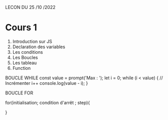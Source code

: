 LECON DU  25 /10 /2022

 <h1>Cours 1</h1>
        <ol>
            <li>Introduction sur JS</li>
            <li>Declaration des variables</li>
            <li>Les conditions </li>
            <li>Les Boucles</li>
            <li>Les tableau</li>
            <li>Function</li>
        </ol>


BOUCLE WHILE
const value = prompt('Max : ');
            let i = 0;
            while (i < value) {
                // Incrémenter
                i++
                console.log(value - i);
            }

BOUCLE FOR 

for(initialisation; condition d'arrêt ; step){
    
}